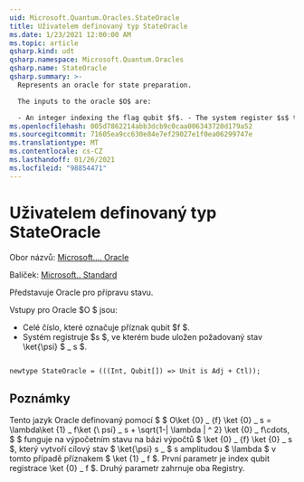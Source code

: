```yaml
---
uid: Microsoft.Quantum.Oracles.StateOracle
title: Uživatelem definovaný typ StateOracle
ms.date: 1/23/2021 12:00:00 AM
ms.topic: article
qsharp.kind: udt
qsharp.namespace: Microsoft.Quantum.Oracles
qsharp.name: StateOracle
qsharp.summary: >-
  Represents an oracle for state preparation.

  The inputs to the oracle $O$ are:

  - An integer indexing the flag qubit $f$. - The system register $s$ that will store the desired quantum state $\ket{\psi}\_s$.
ms.openlocfilehash: 005d7862214abb3dcb9c0caa006343720d179a52
ms.sourcegitcommit: 71605ea9cc630e84e7ef29027e1f0ea06299747e
ms.translationtype: MT
ms.contentlocale: cs-CZ
ms.lasthandoff: 01/26/2021
ms.locfileid: "98854471"
---
```

# <a name="stateoracle-user-defined-type"></a>Uživatelem definovaný typ StateOracle

Obor názvů: [Microsoft.... Oracle](xref:Microsoft.Quantum.Oracles)

Balíček: [Microsoft.. Standard](https://nuget.org/packages/Microsoft.Quantum.Standard)


Představuje Oracle pro přípravu stavu.

Vstupy pro Oracle $O $ jsou:

- Celé číslo, které označuje příznak qubit $f $.
- Systém registruje $s $, ve kterém bude uložen požadovaný stav \ket{\psi} $ \_ s $.

```qsharp

newtype StateOracle = (((Int, Qubit[]) => Unit is Adj + Ctl));
```



## <a name="remarks"></a>Poznámky

Tento jazyk Oracle definovaný pomocí $ $ O\ket {0} \_ {f} \ket {0} \_ s = \lambda\ket {1} \_ f\ket {\ psí} \_ s + \sqrt{1-| \lambda | ^ 2} \ket {0} \_ f\cdots, $ $ funguje na výpočetním stavu na bázi výpočtů $ \ket {0} \_ {f} \ket {0} \_ s $, který vytvoří cílový stav $ \ket{\psi} s \_ $ s amplitudou $ \lambda $ v tomto případě příznakem $ \ket {1} \_ f $.
První parametr je index qubit registrace \ket {0} \_ f $. Druhý parametr zahrnuje oba Registry.